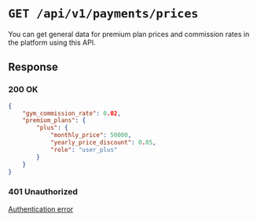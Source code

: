 # `GET /api/v1/payments/prices`
You can get general data for premium plan prices and commission rates in the platform using this API.


## Response

### 200 OK

```json
{
    "gym_commission_rate": 0.02,
    "premium_plans": {
        "plus": {
            "monthly_price": 50000,
            "yearly_price_discount": 0.85,
            "role": "user_plus"
        }
    }
}
```

### 401 Unauthorized
[Authentication error](../authentication-errors.md)

